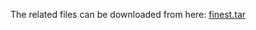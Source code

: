 The related files can be downloaded from here: [finest.tar](https://1drv.ms/u/c/079F683083C0B60F/EZaXtmjeiANEiNC7UBXt80cB_MINXOiSGlEsZTdWyTK35w?e=vJHcWL)
